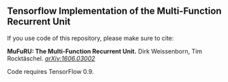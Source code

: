 ## Tensorflow Implementation of the Multi-Function Recurrent Unit

If you use code of this repository, please make sure to cite:

**MuFuRU: The Multi-Function Recurrent Unit.** Dirk Weissenborn, Tim Rocktäschel. [*arXiv:1606.03002*](https://arxiv.org/abs/1606.03002)

Code requires TensorFlow 0.9.
